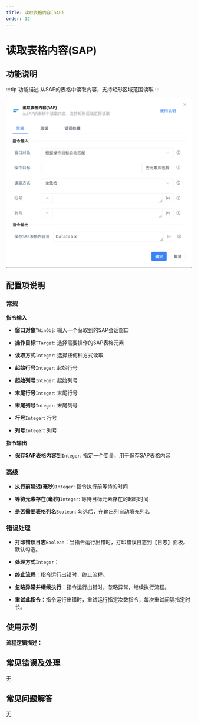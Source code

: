 ```yaml
---
title: 读取表格内容(SAP)
order: 12
---
```


# 读取表格内容(SAP)

## 功能说明

:::tip 功能描述
从SAP的表格中读取内容，支持矩形区域范围读取
:::

![读取表格内容(SAP)](../../../assets/读取表格内容(SAP)_command.png)

## 配置项说明

### 常规

**指令输入**

- **窗口对象**`TWinObj`: 输入一个获取到的SAP会话窗口

- **操作目标**`TTarget`: 选择需要操作的SAP表格元素

- **读取方式**`Integer`: 选择按何种方式读取

- **起始行号**`Integer`: 起始行号

- **起始列号**`Integer`: 起始列号

- **末尾行号**`Integer`: 末尾行号

- **末尾列号**`Integer`: 末尾列号

- **行号**`Integer`: 行号

- **列号**`Integer`: 列号


**指令输出**

- **保存SAP表格内容到**`Integer`: 指定一个变量，用于保存SAP表格内容

### 高级

- **执行前延迟(毫秒)**`Integer`: 指令执行前等待的时间

- **等待元素存在(毫秒)**`Integer`: 等待目标元素存在的超时时间

- **是否需要表格列名**`Boolean`: 勾选后，在输出列自动填充列名

### 错误处理

- **打印错误日志**`Boolean`：当指令运行出错时，打印错误日志到【日志】面板。默认勾选。

- **处理方式**`Integer`：

 - **终止流程**：指令运行出错时，终止流程。

 - **忽略异常并继续执行**：指令运行出错时，忽略异常，继续执行流程。

 - **重试此指令**：指令运行出错时，重试运行指定次数指令，每次重试间隔指定时长。

## 使用示例

**流程逻辑描述：** 

## 常见错误及处理

无

## 常见问题解答

无

